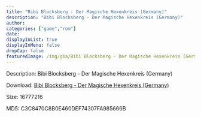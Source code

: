 ```yaml
---
title: "Bibi Blocksberg - Der Magische Hexenkreis (Germany)"
description: "Bibi Blocksberg - Der Magische Hexenkreis (Germany)"
author: 
categories: ["game","rom"]
date: 
displayInList: true
displayInMenu: false
dropCap: false
featuredImage: /img/gba/Bibi Blocksberg - Der Magische Hexenkreis [Germany].jpg
---
```


Description: Bibi Blocksberg - Der Magische Hexenkreis (Germany)

Download: <a style="text-decoration:underline;" href="https://mega.nz/#!bfICxayK!4g2SFeeT-eXAZp_xkDw0EuwAAO-IbH-LT-OhwCF9GXg" target = "_blank" rel = "nofollow" > Bibi Blocksberg - Der Magische Hexenkreis (Germany)</a>

Size: 16777216

MD5: C3C8470C8B0E460DEF74307FA985666B

